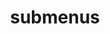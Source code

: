 ---
layout: page
title: submenus
nav: true
nav_order: 6
dropdown: true
children: 
    - title: publications
      permalink: /publications/
    # - title: divider
    # - title: projects
    #   permalink: /projects/
---